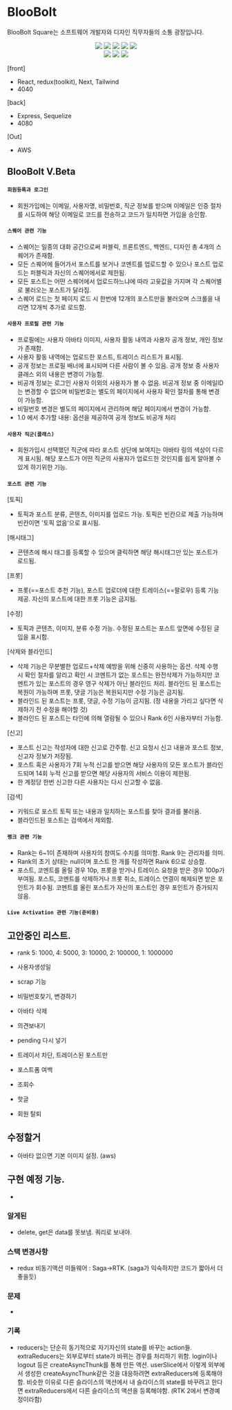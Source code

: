 # BlooBolt

BlooBolt Square는 소프트웨어 개발자와 디자인 직무자들의 소통 광장입니다.

<div align=center> 
<img src="https://img.shields.io/badge/React-61DAFB?style=for-the-badge&logo=React&logoColor=black">
<img src="https://img.shields.io/badge/Redux-764ABC?style=for-the-badge&logo=Redux&logoColor=white">
<img src="https://img.shields.io/badge/Redux--Toolkit-764ABC?style=for-the-badge&logo=Redux&logoColor=white">
<img src="https://img.shields.io/badge/Nextjs-000000?style=for-the-badge&logo=Nextjs&logoColor=white">
<img src="https://img.shields.io/badge/Tailwindcss-764ABC?style=for-the-badge&logo=Tailwindcss&logoColor=black">
</div>

<div align=center> 
<img src="https://img.shields.io/badge/Express-000000?style=for-the-badge&logo=Express&logoColor=white">
<img src="https://img.shields.io/badge/Sequelize-52B0E7?style=for-the-badge&logo=Sequelize&logoColor=white">
<img src="https://img.shields.io/badge/AWS--Lambda-FF9900?style=for-the-badge&logo=Sequelize&logoColor=white">
</div>

[front]

- React, redux(toolkit), Next, Tailwind
- 4040

[back]

- Express, Sequelize
- 4080

[Out]

- AWS

## BlooBolt V.Beta

#### `회원등록과 로그인`

- 회원가입에는 이메일, 사용자명, 비밀번호, 직군 정보를 받으며 이메일은 인증 절차를 시도하여 해당 이메일로 코드를 전송하고 코드가 일치하면 가입을 승인함.

#### `스퀘어 관련 기능`

- 스퀘어는 일종의 대화 공간으로써 퍼블릭, 프론트엔드, 백엔드, 디자인 총 4개의 스퀘어가 존재함.
- 모든 스퀘어에 들어가서 포스트를 보거나 코멘트를 업로드할 수 있으나 포스트 업로드는 퍼블릭과 자신의 스퀘어에서로 제한됨.
- 모든 포스트는 어떤 스퀘어에서 업로드하느냐에 따라 고윳값을 가지며 각 스퀘어별로 불러오는 포스트가 달라짐.
- 스퀘어 로드는 첫 페이지 로드 시 한번에 12개의 포스트만을 불러오며 스크롤을 내리면 12개씩 추가로 로드함.

#### `사용자 프로필 관련 기능`

- 프로필에는 사용자 아바타 이미지, 사용자 활동 내역과 사용자 공개 정보, 개인 정보가 존재함.
- 사용자 활동 내역에는 업로드한 포스트, 트레이스 리스트가 표시됨.
- 공개 정보는 프로필 배너에 표시되며 다른 사람이 볼 수 있음. 공개 정보 중 사용자 클래스 외의 내용은 변경이 가능함.
- 비공개 정보는 로그인 사용자 이외의 사용자가 볼 수 없음. 비공개 정보 중 이메일ID는 변경할 수 없으며 비밀번호는 별도의 페이지에서 사용자 확인 절차를 통해 변경이 가능함.
- 비밀번호 변경은 별도의 페이지에서 관리하며 해당 페이지에서 변경이 가능함.
- 1.0 에서 추가할 내용: 옵션을 제공하여 공개 정보도 비공개 처리

#### `사용자 직군(클래스)`

- 회원가입시 선택했던 직군에 따라 포스트 상단에 보여지는 아바타 링의 색상이 다르게 표시됨. 해당 포스트가 어떤 직군의 사용자가 업로드한 것인지를 쉽게 알아볼 수 있게 하기위한 기능.

#### `포스트 관련 기능`

[토픽]

- 토픽과 포스트 분류, 콘텐츠, 이미지를 업로드 가능. 토픽은 빈칸으로 제출 가능하며 빈칸이면 '토픽 없음'으로 표시됨.

[해시태그]

- 콘텐츠에 해시 태그를 등록할 수 있으며 클릭하면 해당 해시태그만 있는 포스트가 로드됨.

[프롯]

- 프롯(==포스트 추천 기능), 포스트 업로더에 대한 트레이스(==팔로우) 등록 기능 제공. 자신의 포스트에 대한 프롯 기능은 금지됨.

[수정]

- 토픽과 콘텐츠, 이미지, 분류 수정 가능. 수정된 포스트는 포스트 앞면에 수정된 글임을 표시함.

[삭제와 블라인드]

- 삭제 기능은 무분별한 업로드+삭제 예방을 위해 신중히 사용하는 옵션. 삭제 수행 시 확인 절차를 알리고 확인 시
  코멘트가 없는 포스트는 완전삭제가 가능하지만 코멘트가 있는 포스트의 경우 영구 삭제가 아닌 블라인드 처리. 블라인드 된 포스트는 복원이 가능하며 프롯, 댓글 기능은 복원되지만 수정 기능은 금지됨.
- 블라인드 된 포스트는 프롯, 댓글, 수정 기능이 금지됨. (정 내용을 가리고 싶다면 삭제하기 전 수정을 해야할 것)
- 블라인드 된 포스트는 타인에 의해 열람될 수 있으나 Rank 6인 사용자부터 가능함.

[신고]

- 포스트 신고는 작성자에 대한 신고로 간주함. 신고 요청시 신고 내용과 포스트 정보, 신고자 정보가 저장됨.
- 포스트 혹은 사용자가 7회 누적 신고를 받으면 해당 사용자의 모든 포스트가 블라인드되며 14회 누적 신고를 받으면 해당 사용자의 서비스 이용이 제한됨.
- 한 계정당 한번 신고한 다른 사용자는 다시 신고할 수 없음.

[검색]

- 키워드로 포스트 토픽 또는 내용과 일치하는 포스트를 찾아 결과를 불러옴.
- 블라인드된 포스트는 검색에서 제외함.

#### `랭크 관련 기능`

- Rank는 6~1이 존재하며 사용자의 참여도 수치를 의미함. Rank 9는 관리자를 의미.
- Rank의 초기 상태는 null이며 포스트 한 개를 작성하면 Rank 6으로 상승함.
- 포스트, 코멘트를 올릴 경우 10p, 프롯을 받거나 트레이스 요청을 받은 경우 100p가 부여됨. 포스트, 코멘트를 삭제하거나 프롯 취소, 트레이스 연결이 해제되면 받은 포인트가 회수됨. 코멘트를 올린 포스트가 자신의 포스트인 경우 포인트가 증가되지 않음.

#### `Live Activation 관련 기능(준비중)`

<!-- - stack; useInterval -->

## 고안중인 리스트.

- rank 5: 1000, 4: 5000, 3: 10000, 2: 100000, 1: 1000000
- 사용자생성일
- scrap 기능
- 비밀번호찾기, 변경하기
- 아바타 삭제
- 의견보내기

- pending 다시 넣기
- 트레이서 차단, 트레이스된 포스트만
- 포스트폼 여백
- 조회수
- 핫글
- 회원 탈퇴

## 수정할거

- 아바타 없으면 기본 이미지 설정. (aws)

## 구현 예정 기능.

-

### 알게된

- delete, get은 data를 못보냄. 쿼리로 보내야.

### 스택 변경사항

- redux 비동기액션 미들웨어 : Saga->RTK. (saga가 익숙하지만 코드가 짧아서 더 좋을듯)

### 문제

-

### 기록

- reducers는 단순히 동기적으로 자기자신의 state를 바꾸는 action들.
  extraReducers는 외부로부터 state가 바뀌는 경우를 처리하기 위함. login이나 logout 등은 createAsyncThunk를 통해 만든 액션. userSlice에서 이렇게 외부에서 생성한 createAsyncThunk같은 것을 대응하려면 extraReducers에 등록해야함. 비슷한 이유로 다른 슬라이스의 액션에서 내 슬라이스의 state를 바꾸려고 한다면 extraReducers에서 다른 슬라이스의 액션을 등록해야함. (RTK 2에서 변경예정이라함)
